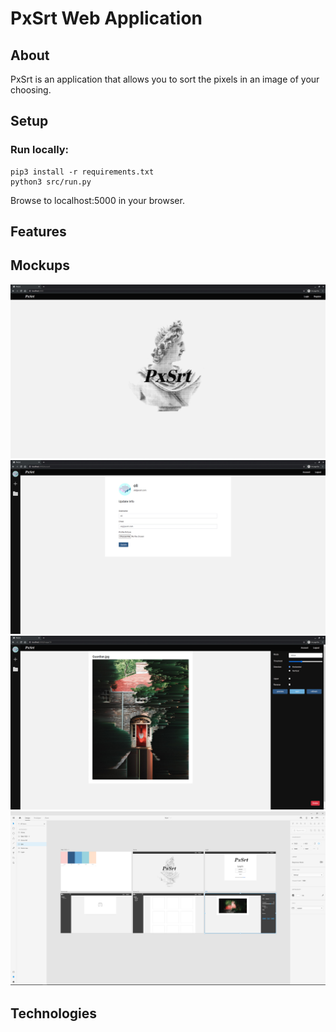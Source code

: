 # PxSrt Web Application
## About
PxSrt is an application that allows you to sort the pixels in an image of your choosing. 
## Setup
### Run locally:
```
pip3 install -r requirements.txt
python3 src/run.py
```
Browse to localhost:5000 in your browser.

## Features
## Mockups
![Mock Landing Page](src/pxsrt/static/img/mocks/mock-landing.jpg)
![Mock Account Page](src/pxsrt/static/img/mocks/mock-account.jpg)
![Mock Sort](src/pxsrt/static/img/mocks/mock-sort.jpg)
![Mock Design (Adobe XD)](src/pxsrt/static/img/mocks/mock-design.jpg)
## Technologies
